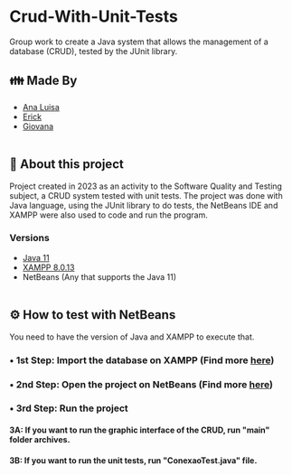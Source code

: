 # Crud-With-Unit-Tests
Group work to create a Java system that allows the management of a database (CRUD), tested by the JUnit library.

## :family: Made By
* [Ana Luisa](https://github.com/AnaLuisaAugusto)
* [Erick](https://github.com/RPSIOErick)
* [Giovana](https://github.com/gsfranca)
<br><br>
## :closed_book: About this project
Project created in 2023 as an activity to the Software Quality and Testing subject, a CRUD system tested with unit tests. The project was done with Java language, using the JUnit library to do tests, the NetBeans IDE and XAMPP were also used to code and run the program.
### Versions
* [Java 11](https://www.oracle.com/br/java/technologies/javase/jdk11-archive-downloads.html)
* [XAMPP 8.0.13](https://sourceforge.net/projects/xampp/files/XAMPP%20Windows/8.0.13/)
* NetBeans (Any that supports the Java 11)
<br><br>
## ⚙️ How to test with NetBeans
You need to have the version of Java and XAMPP to execute that.
### • 1st Step: Import the database on XAMPP (Find more [here](https://www.youtube.com/watch?v=2ynKAAt1G4Y&ab_channel=AmitThinks))
### • 2nd Step: Open the project on NetBeans (Find more [here](https://vaadin.com/docs/latest/guide/step-by-step/importing/netbeans#:~:text=To%20start%2C%20in%20NetBeans%2C%20select%20File%20%E2%80%BA%20Open%20Project%E2%80%A6&text=Then%20select%20the%20folder%20containing,Project%20to%20complete%20the%20process.))
### • 3rd Step: Run the project
#### 3A: If you want to run the graphic interface of the CRUD, run "main" folder archives.
#### 3B: If you want to run the unit tests, run "ConexaoTest.java" file.
